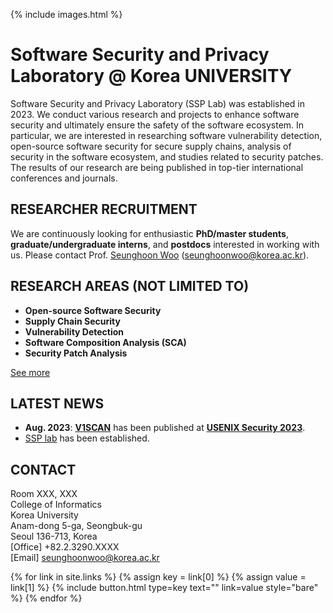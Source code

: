 ---
---

{% include images.html %}

# Software Security and Privacy Laboratory @ Korea UNIVERSITY

Software Security and Privacy Laboratory (SSP Lab) was established in 2023. We conduct various research and projects to enhance software security and ultimately ensure the safety of the software ecosystem. In particular, we are interested in researching software vulnerability detection, open-source software security for secure supply chains, analysis of security in the software ecosystem, and studies related to security patches. The results of our research are being published in top-tier international conferences and journals.

## RESEARCHER RECRUITMENT

We are continuously looking for enthusiastic **PhD/master students**, **graduate/undergraduate interns**, and **postdocs** interested in working with us. Please contact Prof. [Seunghoon Woo](seunghoonwoo@korea.ac.kr) (seunghoonwoo@korea.ac.kr).

## RESEARCH AREAS (NOT LIMITED TO)

* **Open-source Software Security**
* **Supply Chain Security**
* **Vulnerability Detection**
* **Software Composition Analysis (SCA)**
* **Security Patch Analysis**

[See more](/research)


## LATEST NEWS


* **Aug. 2023**: **[V1SCAN](/ssp/assets/papers/SECURITY23.pdf)** has been published at **[USENIX Security 2023](https://www.usenix.org/conference/usenixsecurity23)**.
* <U>SSP lab</U> has been established.


## CONTACT

Room XXX, XXX<br>
College of Informatics<br>
Korea University<br>
Anam-dong 5-ga, Seongbuk-gu<br>
Seoul 136-713, Korea<br>
[Office] +82.2.3290.XXXX<br>
[Email] seunghoonwoo@korea.ac.kr

{% for link in site.links %}
    {% assign key = link[0] %}
    {% assign value = link[1] %}
    {% include button.html type=key text="" link=value style="bare" %}
{% endfor %}
